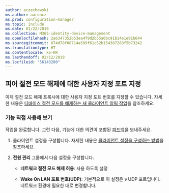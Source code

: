 ```yaml
---
author: aczechowski
ms.author: aaroncz
ms.prod: configuration-manager
ms.topic: include
ms.date: 01/22/2019
ms.collection: M365-identity-device-management
ms.openlocfilehash: 2a6347352b53ea4f9d2b55a0bc91b14e1e91b644
ms.sourcegitcommit: 874d78f08714a509f61c52b154387268f5b73242
ms.translationtype: HT
ms.contentlocale: ko-KR
ms.lasthandoff: 02/12/2019
ms.locfileid: "56143200"
---
```

## <a name="bkmk_sleep"></a> 피어 절전 모드 해제에 대한 사용자 지정 포트 지정
<!--3605925-->

이제 절전 모드 해제 프록시에 대한 사용자 지정 포트 번호를 지정할 수 있습니다. 자세한 내용은 [디바이스 절전 모드를 해제하는 새 클라이언트 알림 작업](/sccm/core/get-started/capabilities-in-technical-preview-1810#bkmk_wakeup)을 참조하세요.


### <a name="try-it-out"></a>기능 직접 사용해 보기

작업을 완료합니다. 그런 다음, 기능에 대한 의견이 포함된 [피드백](/sccm/core/understand/find-help#product-feedback)을 보내주세요.

1. 클라이언트 설정을 구성합니다. 자세한 내용은 [클라이언트 설정을 구성하는 방법](/sccm/core/clients/deploy/configure-client-settings)을 참조하세요.  

2. **전원 관리** 그룹에서 다음 설정을 구성합니다.  

    - **네트워크 절전 모드 해제 허용**: 사용 하도록 설정  

    - **Wake On LAN 포트 번호(UDP)**: 기본적으로 이 설정은 `9` UDP 포트입니다. 네트워크 환경에 필요한 대로 변경합니다.  

